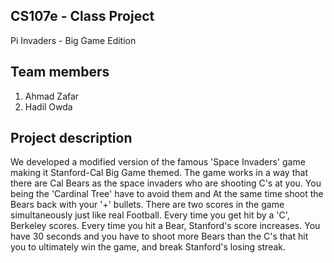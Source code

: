 ## CS107e - Class Project 

Pi Invaders - Big Game Edition

## Team members

1. Ahmad Zafar
2. Hadil Owda

## Project description

We developed a modified version of the famous 'Space Invaders' game making it Stanford-Cal Big Game themed. The game works in a way that there are Cal Bears as the space invaders who are shooting C's at you. You being the 'Cardinal Tree' have to avoid them and At the same time shoot the Bears back with your '+' bullets. There are two scores in the game simultaneously just like real Football. Every time you get hit by a 'C', Berkeley scores. Every time you hit a Bear, Stanford's score increases. You have 30 seconds and you have to shoot more Bears than the C's that hit you to ultimately win the game, and break Stanford's losing streak. 
 







